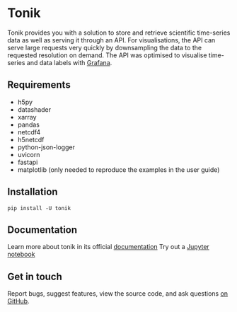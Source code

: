 # Tonik

Tonik provides you with a solution to store and retrieve scientific time-series data as well as serving it through an API.
For visualisations, the API can serve large requests very quickly by downsampling the data to the requested resolution on demand. The API was optimised to visualise time-series and data labels with [Grafana](https://grafana.com/oss/grafana/).

## Requirements
* h5py
* datashader
* xarray
* pandas
* netcdf4
* h5netcdf
* python-json-logger
* uvicorn
* fastapi
* matplotlib (only needed to reproduce the examples in the user guide)

## Installation
```
pip install -U tonik
```

## Documentation

Learn more about tonik in its official [documentation](https://tsc-tools.github.io/tonik.github.io/)
Try out a [Jupyter notebook](https://github.com/tsc-tools/tonik/blob/main/docs/tonik_example.ipynb)

## Get in touch

Report bugs, suggest features, view the source code, and ask questions [on GitHub](https://github.com/tsc-tools/tonik/issues).